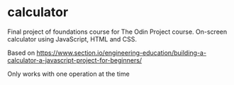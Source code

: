 # calculator

Final project of foundations course for The Odin Project course.
On-screen calculator using JavaScript, HTML and CSS.

Based on https://www.section.io/engineering-education/building-a-calculator-a-javascript-project-for-beginners/

Only works with one operation at the time